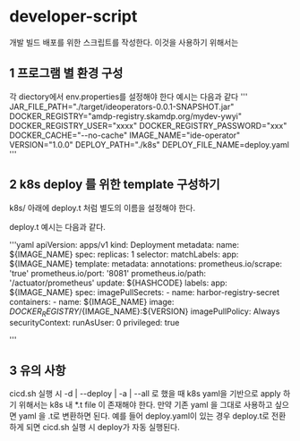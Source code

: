 # developer-script
개발 빌드 배포를 위한 스크립트를 작성한다. 
이것을 사용하기 위해서는 

## 1 프로그램 별 환경 구성
각 diectory에서 env.properties를 설정해야 한다
예시는 다음과 같다
'''
JAR_FILE_PATH="./target/ideoperators-0.0.1-SNAPSHOT.jar"
DOCKER_REGISTRY="amdp-registry.skamdp.org/mydev-ywyi"
DOCKER_REGISTRY_USER="xxxx"
DOCKER_REGISTRY_PASSWORD="xxx"
DOCKER_CACHE="--no-cache"
IMAGE_NAME="ide-operator"
VERSION="1.0.0"
DEPLOY_PATH="./k8s"
DEPLOY_FILE_NAME=deploy.yaml
'''

## 2 k8s deploy 를 위한 template 구성하기
k8s/ 아래에 deploy.t 처럼 별도의 이름을 설정해야 한다. 

deploy.t 예시는 다음과 같다.

'''yaml
apiVersion: apps/v1
kind: Deployment
metadata:
  name: ${IMAGE_NAME}
spec:
  replicas: 1
  selector:
    matchLabels:
      app: ${IMAGE_NAME}
  template:
    metadata:
      annotations:
        prometheus.io/scrape: 'true'
        prometheus.io/port: '8081'
        prometheus.io/path: '/actuator/prometheus'
        update: ${HASHCODE}
      labels:
        app: ${IMAGE_NAME}
    spec:
      imagePullSecrets:
      - name: harbor-registry-secret
      containers:
      - name: ${IMAGE_NAME}
        image: ${DOCKER_REGISTRY}/${IMAGE_NAME}:${VERSION}
        imagePullPolicy: Always
        securityContext:
            runAsUser: 0
            privileged: true

'''

## 3 유의 사항
cicd.sh  실행 시 -d | --deploy | -a | --all 로 했을 때 
k8s yaml을 기반으로 apply 하기 위해서는 
k8s 내 *.t file 이 존재해야 한다.
만약 기존 yaml 을 그대로 사용하고 싶으면 
yaml 을 .t로 변환하면 된다. 
예를 들어 deploy.yaml이 있는 경우 deploy.t로 전환하게 되면 cicd.sh 실행 시 deploy가 자동 실행된다.
